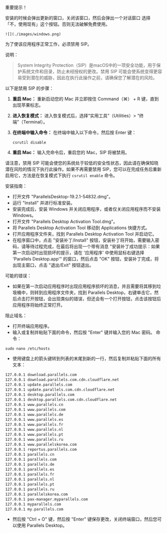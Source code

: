 
重要提示！

安装的时候会弹出更新的窗口，关闭该窗口，然后会弹出一个对话窗口
选择「不，使用现有」这个按钮。否则无法破解免费使用。

    ![](./images/windows.png)

为了使该应用程序正常工作，必须禁用 SIP。

说明：
>System Integrity Protection（SIP）是macOS中的一项安全功能，用于保护系统文件和目录，防止未经授权的更改。禁用 SIP 可能会使系统变得更容易受到潜在的威胁，因此在执行此操作之前，请确保您了解潜在的风险。

以下是禁用 SIP 的步骤：

1. **重启 Mac：** 重新启动您的 Mac 并立即按住 Command（⌘） + R 键，直到出现苹果标志。

2. **进入恢复模式：** 进入恢复模式后，选择“实用工具”（Utilities）> “终端”（Terminal）。

3. **在终端中输入命令：** 在终端中输入以下命令，然后按 Enter 键：
   ```
   csrutil disable
   ```

4. **重启 Mac：** 输入完命令后，重启您的 Mac，SIP 将被禁用。

请注意，禁用 SIP 可能会使您的系统处于较低的安全性状态，因此请在确保知晓潜在风险的情况下执行此操作。如果不再需要禁用 SIP，您可以在完成任务后重新启用它，方法是在恢复模式下执行 `csrutil enable` 命令。

安装指南：
  - 打开文件 "ParallelsDesktop-19.2.1-54832.dmg"。
  -  运行 "Install" 并进行标准安装。
  -  安装完成后，安装 Windows 并关闭应用程序，或者仅关闭应用程序而不安装 Windows。
  -  打开文件 "Parallels Desktop Activation Tool.dmg"。
  -  将 Parallels Desktop Activation Tool 移动到 Applications 快捷方式。
  -  打开应用程序文件夹，找到 Parallels Desktop Activation Tool 并启动它。
  -  在程序窗口中，点击 "安装补丁/Install" 按钮，安装补丁将开始，需要输入密码，请等待过程完成，在最后将出现一个带有消息 "安装补丁成功提示：如果第一次启动时出现损坏的提示，请在 '应用程序' 中使用鼠标右键选择 'Parallels Desktop.app'" 的窗口，然后点击 "OK" 按钮，安装补丁完成，将出现主窗口，点击 "退出/Exit" 按钮退出。

可能的错误：
  - 如果在第一次启动应用程序时出现应用程序损坏的消息，并且需要将其移到垃圾桶中，则转到应用程序文件夹，找到 Parallels Desktop，右键单击它，然后点击打开按钮，会出现类似的错误，但还会有一个打开按钮，点击该按钮后应用程序将始终正常打开。


阻止域名：
-  打开终端应用程序。
- 输入或复制并粘贴下面的命令，然后按 "Enter" 键并输入您的 Mac 密码。
 命令：
 ```
 sudo nano /etc/hosts
 ```
- 使用键盘上的箭头键转到列表的末尾到新的一行，然后复制并粘贴下面的所有文本：
```
127.0.0.1 download.parallels.com
127.0.0.1 download.parallels.com.cdn.cloudflare.net
127.0.0.1 update.parallels.com
127.0.0.1 update.parallels.com.cdn.cloudflare.net
127.0.0.1 desktop.parallels.com
127.0.0.1 desktop.parallels.com.cdn.cloudflare.net
127.0.0.1 www.parallels.cn
127.0.0.1 www.parallels.com
127.0.0.1 www.parallels.de
127.0.0.1 www.parallels.es
127.0.0.1 www.parallels.fr
127.0.0.1 www.parallels.nl
127.0.0.1 www.parallels.pt
127.0.0.1 www.parallels.ru
127.0.0.1 www.parallelskorea.com
127.0.0.1 reportus.parallels.com
127.0.0.1 parallels.cn
127.0.0.1 parallels.com
127.0.0.1 parallels.de
127.0.0.1 parallels.es
127.0.0.1 parallels.fr
127.0.0.1 parallels.nl
127.0.0.1 parallels.pt
127.0.0.1 parallels.ru
127.0.0.1 parallelskorea.com
127.0.0.1 pax-manager.myparallels.com
127.0.0.1 myparallels.com
127.0.0.1 my.parallels.com

```
-  然后按 "Ctrl + O" 键，然后按 "Enter" 键保存更改，关闭终端窗口，然后您可以使用 Parallels Desktop。